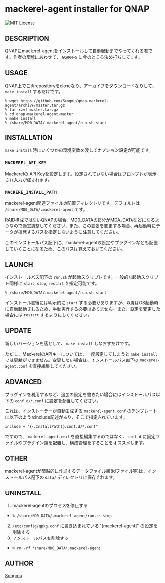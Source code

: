 # mackerel-agent installer for QNAP

[![MIT License](http://img.shields.io/badge/license-MIT-blue.svg?style=flat-square)][license]

[license]: https://github.com/Songmu/ghch/blob/master/LICENSE

## DESCRIPTION

QNAPにmackerel-agentをインストールして自動起動までやってくれる君です。作者の環境にあわせて、 `GOARM=5` に今のところ決め打ちしてます。

## USAGE

QNAP上でこのrepositoryをcloneなり、アーカイブをダウンロードなりして、 `make install` するだけです。

    % wget https://github.com/Songmu/qnap-mackerel-agent/archive/master.tar.gz
    % tar xzvf master.tar.gz
    % cd qnap-mackerel-agent-master
    % make install
    % /share/MD0_DATA/.mackerel-agent/run.sh start

## INSTALLATION

`make install` 時にいくつかの環境変数を渡してオプション設定が可能です。

### `MACKEREL_API_KEY`
Mackerelの API Keyを設定します。設定されていない場合はプロンプトが表示され入力が促されます。

### `MACKERE_INSTALL_PATH`
mackerel-agent関連ファイルの配置ディレクトリです。デフォルトは `/share/MD0_DATA/.mackerel-agent` です。

RAID構成ではないQNAPの場合、MD0_DATAの部分がMDA_DATAなどになるようなので適宜調整してください。また、この設定を変更する場合、再起動時にデータが揮発するパスを指定しないように注意してください。

このインストールパス配下に、mackerel-agentの設定やプラグインなども配置していくことになるため、このパスは覚えておいてください。

## LAUNCH

インストールパス配下の `run.sh` が起動スクリプトです。一般的な起動スクリプト同様に `start`, `stop`, `restart` を指定可能です。

    % /share/MD0_DATA/.mackerel-agent/run.sh start

インストール直後には明示的に `start` する必要がありますが、以降はOS起動時に自動起動されるため、手動実行する必要はありません。また、設定を変更した場合には `restart` するようにしてください。

## UPDATE

新しいバージョンを落として、 `make install` しなおすだけです。

ただし、MackerelのAPIキーについては、一度設定してしまうと `make install` では更新ができません。変更したい場合は、インストールパス直下の `mackerel-agent.conf` を直接編集してください。

## ADVANCED

プラグインを利用するなど、追加の設定を書きたい場合にはインストールパス以下の `conf.d/*.conf` に設定を配置してください。

これは、インストーラーが自動生成する `mackerel-agent.conf` のテンプレートに以下のようなinclude記述があり、そこで指定されています。

```
include = "{{.InstallPath}}/conf.d/*.conf"
```

ですので、 `mackerel-agent.conf` を直接編集するのではなく、 `conf.d` に設定ファイルやプラグイン類を配置し、構成管理をすることをオススメします。

## OTHER

mackerel-agentが暗黙的に作成するデータファイル類(idファイル等)は、インストールパス配下の `data/` ディレクトリに保存されます。

## UNINSTALL

1. mackerel-agentのプロセスを停止する
  -  `% /share/MD0_DATA/.mackerel-agent/run.sh stop`
2. `/etc/config/qpkg.conf` に書き込まれている "[mackerel-agent]" の設定を削除する
3. インストールパスを削除する
  -  `% rm -rf /share/MD0_DATA/.mackerel-agent`

## AUTHOR

[Songmu](https://github.com/Songmu)
